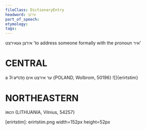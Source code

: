 ```yaml
---
fileClass: DictionaryEntry
headword: אירצן
part_of_speech: 
etymology: 
tags: 
---
```

אירצן
געאירצט
'to address someone formally with the pronoun איר'

CENTRAL
========

a ʔiˑəᴿctn̩ ער אירצט אים {POLAND, Wolbrom, 50196}
![]{erirtstim}

NORTHEASTERN
==============

iʀcn {LITHUANIA, Vilnius, 54257}

[erirtstim]: erirtstim.png width=152px height=52px